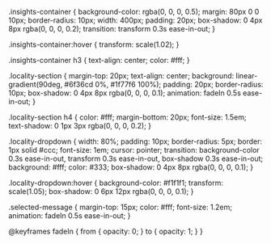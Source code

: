 .insights-container {
    background-color: rgba(0, 0, 0, 0.5);
    margin: 80px 0 0 10px;
    border-radius: 10px;
    width: 400px;
    padding: 20px;
    box-shadow: 0 4px 8px rgba(0, 0, 0, 0.2);
    transition: transform 0.3s ease-in-out;
}

.insights-container:hover {
    transform: scale(1.02);
}

.insights-container h3 {
    text-align: center;
    color: #fff;
}

.locality-section {
    margin-top: 20px;
    text-align: center;
    background: linear-gradient(90deg, #6f36cd 0%, #1f77f6 100%);
    padding: 20px;
    border-radius: 10px;
    box-shadow: 0 4px 8px rgba(0, 0, 0, 0.1);
    animation: fadeIn 0.5s ease-in-out;
}

.locality-section h4 {
    color: #fff;
    margin-bottom: 20px;
    font-size: 1.5em;
    text-shadow: 0 1px 3px rgba(0, 0, 0, 0.2);
}

.locality-dropdown {
    width: 80%;
    padding: 10px;
    border-radius: 5px;
    border: 1px solid #ccc;
    font-size: 1em;
    cursor: pointer;
    transition: background-color 0.3s ease-in-out, transform 0.3s ease-in-out, box-shadow 0.3s ease-in-out;
    background: #fff;
    color: #333;
    box-shadow: 0 4px 8px rgba(0, 0, 0, 0.1);
}

.locality-dropdown:hover {
    background-color: #f1f1f1;
    transform: scale(1.05);
    box-shadow: 0 6px 12px rgba(0, 0, 0, 0.1);
}

.selected-message {
    margin-top: 15px;
    color: #fff;
    font-size: 1.2em;
    animation: fadeIn 0.5s ease-in-out;
}

@keyframes fadeIn {
    from {
        opacity: 0;
    }
    to {
        opacity: 1;
    }
}
